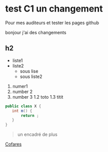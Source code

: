 # test C1 un changement
Pour mes auditeurs et tester les pages github

bonjour j'ai des changements

## h2

* liste1
* liste2
  * sous lise
  * sous liste2
  
  
1. numer1
1. number 2
1. number 3
   1.2 toto
   1.3 titit
   
   
```java
public class X {
   int m() {
       return ;
   }
}
```

> un encadré
> de plus

[Cofares](http://www.cofares.net)


